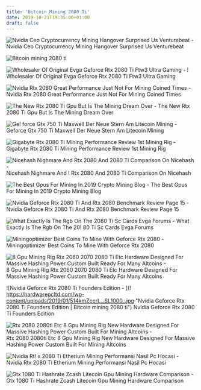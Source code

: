 ```yaml
---
title: 'Bitcoin Mining 2080 Ti'
date: 2019-10-21T19:35:00+01:00
draft: false
---
```


![Nvidia Ceo Cryptocurrency Mining Hangover Surprised Us Venturebeat - ](https://venturebeat.com/wp-content/uploads/2018/08/huang.jpg?fit=400%2C224&strip=all "Nvidia Ceo Cryptocurrency Mining Hangover Surprised Us Venturebeat | Bitcoin mining 2080 ti") Nvidia Ceo Cryptocurrency Mining Hangover Surprised Us Venturebeat

![Bitcoin mining 2080 ti](http://blog.whitesites.com/blogs/large/Crypto-Mining-Rig-with-Nvidia-GTX-1080-Ti-GPUs_636701398059183318.jpg "Bitcoin mining 2080 ti") 

![Wholesaler Of Original Evga Geforce Rtx 2080 Ti Ftw3 Ultra Gaming - ](https://5.imimg.com/data5/MC/ZA/JP/SELLER-4274424/bitmain-antminer-s9j-14-5th-s-sha-256-asic-bitcoin-miner-with-psu-500x500.jpg "Wholesaler Of Original Evga Geforce Rtx 2080 Ti Ftw3 Ultra Gaming | Bitcoin mining 2080 ti") ! Wholesaler Of Original Evga Geforce Rtx 2080 Ti Ftw3 Ultra Gaming

![Nvidia Rtx 2080 Great Performance Just Not For Mining Coined Times - ](https://coinedtimes.com/wp-content/uploads/2018/10/NVIDIA-RTX-2080-%E2%80%93-Great-Performance-Just-Not-for-Mining.jpg "Nvidia Rtx 2080 Great Performance Just Not For Mining Coined Times | Bitcoin mining 2080 ti") Nvidia Rtx 2080 Great Performance Just Not For Mining Coined Times

![The New Rtx 2080 Ti Gpu But Is The Mining Dream Over - ](https://i.ytimg.com/vi/iLYcAPg8a80/maxresdefault.jpg "The New Rtx 2080 Ti Gpu But Is The Mining Dream Over | Bitcoin mining 2080 ti") The New Rtx 2080 Ti Gpu But Is The Mining Dream Over

![Ge!   force Gtx 750 Ti Maxwell Der Neue Stern Am Litecoin Mining - ](https://www.pcgameshardware.de/screenshots/1280x/2014/02/Geforce_GTX_750_Ti_Mining-Performance-pcgh.png "Geforce Gtx 750 Ti Maxwell Der Neue Stern Am Litecoin Mining | Bitcoin mining 2080 ti") Geforce Gtx 750 Ti Maxwell Der Neue Stern Am Litecoin Mining

![Gigabyte Rtx 2080 Ti Mining Performance Review 1st Mining Rig - ](https://i0.wp.com/1stminingrig.com/wp-content/uploads/2018/10/Gigabyte-RTX-2080-Ti-Ethereum-Mining-Hashrate-and-Power-Draw-Default-Clocks.png?ssl=1 "Gigabyte Rtx 2080 Ti Mining Performance Review 1st Mining Rig | Bitcoin mining 2080 ti") Gigabyte Rtx 2080 Ti Mining Performance Review 1st Mining Rig

![Nicehash Nighmare And Rtx 2080 And 2080 Ti Comparison On Nicehash - ](https://steemitimages.com/640x0/https://cdn.steemitimages.com/DQmf9BCLqJ8n4Wp1oJXhuKoUNhwCNMmz2Qbkrv9sZWYa5qs/nightmare.jpg "Nicehash Nighmare And Rtx 2080 And 2080 Ti Comparison On Nicehash | Bitcoin mining 2080 ti") Nicehash Nighmare And ! Rtx 2080 And 2080 Ti Comparison On Nicehash

![The Best Gpus For Mining In 2019 Crypto Mining Blog - ](https://2miners.com/blog/wp-content/uploads/2019/06/image11.png "The Best Gpus For Mining In 2019 Crypto Mining Blog | Bitcoin mining 2080 ti") The Best Gpus For Mining In 2019 Crypto Mining Blog

![Nvidia Geforce Rtx 2080 Ti And Rtx 2080 Benchmark Review Page 15 - ](http://www.legitreviews.com/wp-content/uploads/2018/09/claymore-oc.jpg "Nvidia Geforce Rtx 2080 Ti And Rtx 2080 Benchmark Review Page 15 | Bitcoin mining 2080 ti") Nvidia Geforce Rtx 2080 Ti And Rtx 2080 Benchmark Review Page 15

![What Exactly Is The Rgb On The 2080 Ti Sc Cards Evga Forums - ](https://forums.evga.com/download.axd?file=0;2857005 "What Exactly Is The Rgb On The 2080 Ti Sc Cards Evga!    Forums | Bitcoin mining 2080 ti") What Exactly Is The Rgb On The 20! 80 Ti Sc Cards Evga Forums

![Miningoptimizer Best Coins To Mine With Geforce Rtx 2080 - ](https://miningoptimizer.net/cmsImage/Asus_GeForce_RTX_2080_Dual_active.jpg "Miningoptimizer Best Coins To Mine With Geforce Rtx 2080 | Bitcoin mining 2080 ti") Miningoptimizer Best Coins To Mine With Geforce Rtx 2080

![8 Gpu Mining Rig Rtx 2060 2070 2080 Ti Etc Hardware Designed For Massive Hashing Power Custom Built Ready For Many Altcoins - ](https://i.etsystatic.com/11426206/r/il/c01fc6/1483072534/il_fullxfull.1483072534_27nu.jpg "8 Gpu Mining Rig Rtx 2060 2070 2080 Ti Etc Hardware Designed For Massive Hashing Power Custom Built Ready For Many Altcoins | Bitcoin mining 2080 ti") 8 Gpu Mining Rig Rtx 2060 2070 2080 Ti Etc Hardware Designed For Massive Hashing Power Custom Built Ready For Many Altcoins

![Nvidia Geforce Rtx 2080 Ti Founders Edition - ](!   https://hardwarepcltd.com/wp-content/uploads/2019/01/514kmZccrL._SL1000_.jpg "Nvidia Geforce Rtx 2080 Ti Founders Edition | Bitcoin mining 2080 ti") Nvidia Geforce Rtx 2080 Ti Founders Edition

![Rtx 2080 2080ti Etc 8 Gpu Mining Rig New Hardware Designed For Massive Hashing Power Custom Built For Mining Altcoins - ](https://i.etsystatic.com/11426206/r/il/3545b5/1856554354/il_570xN.1856554354_75qi.jpg "Rtx 2080 2080ti Etc 8 Gpu Mining Rig New Hardware Designed For Massive Hashing Power Custom Built For Mining Altcoins | Bitcoin mining 2080 ti") Rtx 2080 2080ti Etc 8 Gpu Mining Rig New Hardware Designed For Massive Hashing Power Custom Built For Mining Altcoins

![Nvidia Rt!   x 2080 Ti Etherium Mining Performansi Nasil Pc Hocasi - ](https://i0.wp.com/pchocasi.com.tr/wp-content/uploads/2018/09/nvidia-rtx-2080-ti.jpg "Nvidia!    Rtx 2080 Ti Etherium Mining Performansi Nasil Pc Hocasi | Bitcoin mining 2080 ti") Nvidia Rtx 2080 Ti Etherium Mining Performansi Nasil Pc Hocasi

![Gtx 1080 Ti Hashrate Zcash Litecoin Gpu Mining Hardware Comparison - ](https://www.easypc.io/img/cryptocurrency/1080ti-zcash.png "Gtx 1080 Ti Hashrate Zcash Litecoin Gpu Mining Hardware Comparison | Bitcoin mining 2080 ti") Gtx 1080 Ti Hashrate Zcash Litecoin Gpu Mining Hardware Comparison